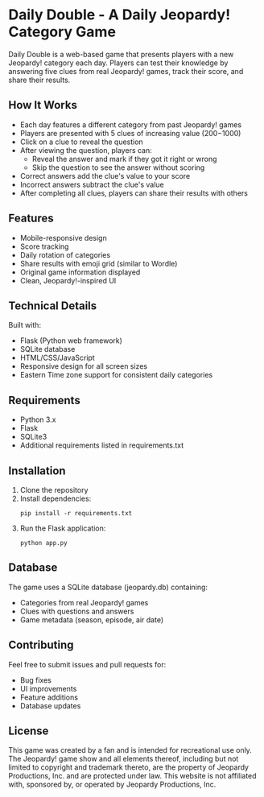 # Daily Double - A Daily Jeopardy! Category Game

Daily Double is a web-based game that presents players with a new Jeopardy! category each day. Players can test their knowledge by answering five clues from real Jeopardy! games, track their score, and share their results.

## How It Works

- Each day features a different category from past Jeopardy! games
- Players are presented with 5 clues of increasing value ($200-$1000)
- Click on a clue to reveal the question
- After viewing the question, players can:
  - Reveal the answer and mark if they got it right or wrong
  - Skip the question to see the answer without scoring
- Correct answers add the clue's value to your score
- Incorrect answers subtract the clue's value
- After completing all clues, players can share their results with others

## Features

- Mobile-responsive design
- Score tracking
- Daily rotation of categories
- Share results with emoji grid (similar to Wordle)
- Original game information displayed
- Clean, Jeopardy!-inspired UI

## Technical Details

Built with:
- Flask (Python web framework)
- SQLite database
- HTML/CSS/JavaScript
- Responsive design for all screen sizes
- Eastern Time zone support for consistent daily categories

## Requirements

- Python 3.x
- Flask
- SQLite3
- Additional requirements listed in requirements.txt

## Installation

1. Clone the repository
2. Install dependencies:
   ```
   pip install -r requirements.txt
   ```
3. Run the Flask application:
   ```
   python app.py
   ```

## Database

The game uses a SQLite database (jeopardy.db) containing:
- Categories from real Jeopardy! games
- Clues with questions and answers
- Game metadata (season, episode, air date)

## Contributing

Feel free to submit issues and pull requests for:
- Bug fixes
- UI improvements
- Feature additions
- Database updates

## License

This game was created by a fan and is intended for recreational use only. The Jeopardy! game show and all elements thereof, including but not limited to copyright and trademark thereto, are the property of Jeopardy Productions, Inc. and are protected under law. This website is not affiliated with, sponsored by, or operated by Jeopardy Productions, Inc.